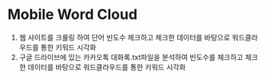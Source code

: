 # Mobile Word Cloud
1. 웹 사이트를 크롤링 하여 단어 빈도수 체크하고 체크한 데이터를 바탕으로 워드클라우드를 통한 키워드 시각화
2. 구글 드라이브에 있는 카카오톡 대화록.txt파일을 분석하여 빈도수를 체크하고 체크한 데이터를 바탕으로 워드클라우드를 통한 키워드 시각화 
